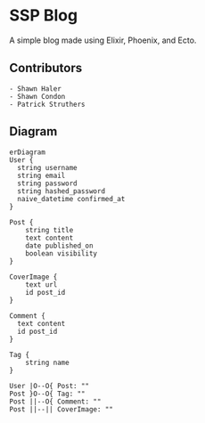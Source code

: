 # SSP Blog

A simple blog made using Elixir, Phoenix, and Ecto.

## Contributors 
    - Shawn Haler
    - Shawn Condon
    - Patrick Struthers

## Diagram

```mermaid
erDiagram
User {
  string username
  string email
  string password
  string hashed_password
  naive_datetime confirmed_at
}

Post {
    string title
    text content
    date published_on
    boolean visibility
}

CoverImage {
    text url
    id post_id
}

Comment {
  text content
  id post_id
}

Tag {
    string name
}

User |O--O{ Post: ""
Post }O--O{ Tag: ""
Post ||--O{ Comment: ""
Post ||--|| CoverImage: ""
```